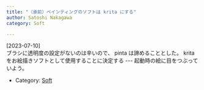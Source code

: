 ```yaml
---
title: "（承前）ペインティングのソフトは krita にする"
author: Satoshi Nakagawa
category: Soft

---
```


[2023-07-10]  
 ブラシに透明度の設定がないのは辛いので、
pinta は諦めることとした。
krita をお絵描きソフトとして使用することに決定する ---
起動時の絵に目をつぶっていよう。

- Category: [Soft](categories.html#Soft)

